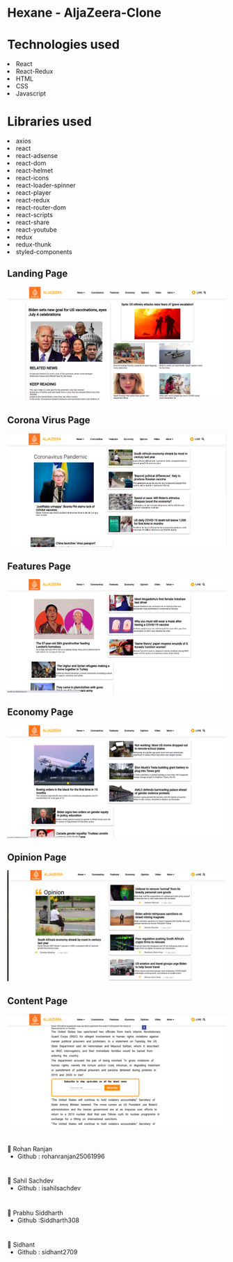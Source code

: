 # Hexane - AljaZeera-Clone

# Technologies used

<li>React
<li> React-Redux
<li> HTML
<li> CSS
<li> Javascript

# Libraries used

<li> axios
<li> react
<li> react-adsense
<li> react-dom
<li> react-helmet
<li> react-icons
<li> react-loader-spinner
<li> react-player
<li> react-redux
<li> react-router-dom
<li> react-scripts
<li> react-share
<li> react-youtube
<li> redux
<li> redux-thunk
<li> styled-components

## Landing Page

<img src = "screenshots/img-1.png">

## Corona Virus Page

<img src = "screenshots/img-2.png">

## Features Page

<img src = "screenshots/img-3.png">

## Economy Page

<img src = "screenshots/img-4.png">

## Opinion Page

<img src = "screenshots/img-5.png">

## Content Page

<img src = "screenshots/img-6.png">
 <h1></h1>
👤 Rohan Ranjan

 <ul>
 <li>Github : rohanranjan25061996 
 </ul>

 <h1></h1>

<h1></h1>
👤 Sahil Sachdev

 <ul>
 <li>Github : isahilsachdev
 </ul>
<h1></h1>

<h1></h1>
👤 Prabhu Siddharth

 <ul>
 <li>Github :Siddharth308
 </ul>
 <h1></h1>

<h1></h1>
👤 Sidhant

 <ul>
 <li>Github : sidhant2709
 </ul>
